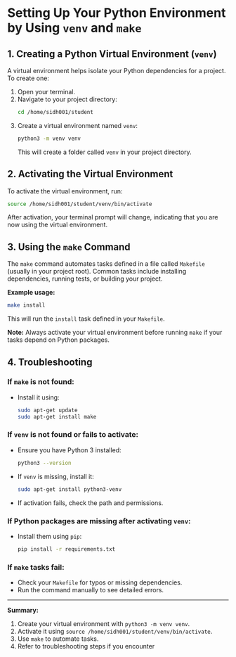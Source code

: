 # Setting Up Your Python Environment by Using `venv` and `make`

## 1. Creating a Python Virtual Environment (`venv`)

A virtual environment helps isolate your Python dependencies for a project. To create one:

1. Open your terminal.
2. Navigate to your project directory:
   ```bash
   cd /home/sidh001/student
   ```
3. Create a virtual environment named `venv`:
   ```bash
   python3 -m venv venv
   ```
   This will create a folder called `venv` in your project directory.

## 2. Activating the Virtual Environment

To activate the virtual environment, run:
```bash
source /home/sidh001/student/venv/bin/activate
```
After activation, your terminal prompt will change, indicating that you are now using the virtual environment.

## 3. Using the `make` Command

The `make` command automates tasks defined in a file called `Makefile` (usually in your project root). Common tasks include installing dependencies, running tests, or building your project.

**Example usage:**
```bash
make install
```
This will run the `install` task defined in your `Makefile`.

**Note:** Always activate your virtual environment before running `make` if your tasks depend on Python packages.

## 4. Troubleshooting

### If `make` is not found:
- Install it using:
  ```bash
  sudo apt-get update
  sudo apt-get install make
  ```

### If `venv` is not found or fails to activate:
- Ensure you have Python 3 installed:
  ```bash
  python3 --version
  ```
- If `venv` is missing, install it:
  ```bash
  sudo apt-get install python3-venv
  ```
- If activation fails, check the path and permissions.

### If Python packages are missing after activating `venv`:
- Install them using `pip`:
  ```bash
  pip install -r requirements.txt
  ```

### If `make` tasks fail:
- Check your `Makefile` for typos or missing dependencies.
- Run the command manually to see detailed errors.

---

**Summary:**  
1. Create your virtual environment with `python3 -m venv venv`.
2. Activate it using `source /home/sidh001/student/venv/bin/activate`.
3. Use `make` to automate tasks.
4. Refer to troubleshooting steps if you encounter